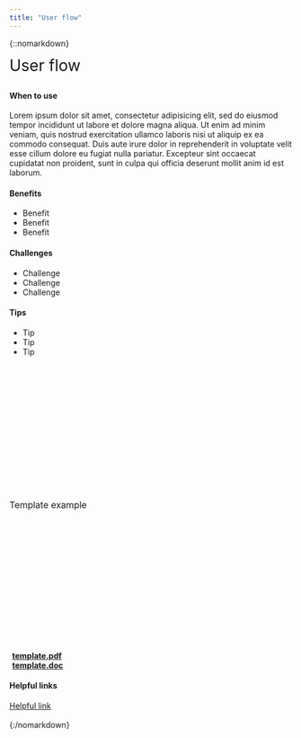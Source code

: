 ```yaml
---
title: "User flow"
---
```

{::nomarkdown}
<div class="pl-pattern">
    <div class="row">
        <div class="col-sm-6">
            <h3 style="font-size: 28px; font-weight: 400; margin-top: 0">User flow</h3>
			<h4>When to use</h4>
			<p>Lorem ipsum dolor sit amet, consectetur adipisicing elit, sed do eiusmod
						tempor incididunt ut labore et dolore magna aliqua. Ut enim ad minim veniam,
						quis nostrud exercitation ullamco laboris nisi ut aliquip ex ea commodo
						consequat. Duis aute irure dolor in reprehenderit in voluptate velit esse
						cillum dolore eu fugiat nulla pariatur. Excepteur sint occaecat cupidatat non
						proident, sunt in culpa qui officia deserunt mollit anim id est laborum.</p>
			<h4>Benefits</h4> 
			<ul>
				<li>Benefit</li>
				<li>Benefit</li>
				<li>Benefit</li>
			</ul>
			<h4>Challenges</h4>
			<ul>
				<li>Challenge</li>
				<li>Challenge</li>
				<li>Challenge</li>
			</ul>
			<h4>Tips</h4> 
			<ul>
				<li>Tip</li>
				<li>Tip</li>
				<li>Tip</li>
			</ul>
        </div>
        <div class="col-sm-6">
            <div class="well text-center" style="font-size: 16px; height: 500px; line-height: 500px; width: 100%">Template example</div>
            <div class="" style="margin-top: 10px">
                <a href="#"><i class="icon icon-file-pdf-o" style="margin-right: 5px"></i><b>template.pdf</b></a>
                <br>
                <a href="#"><i class="icon icon-file-word-o" style="margin-right: 5px"></i><b>template.doc</b></a>
            </div>
            <h4>Helpful links</h4>
            <a href="#" target="_blank">Helpful link</a>
        </div>
    </div>
    <br>
</div>
{:/nomarkdown}